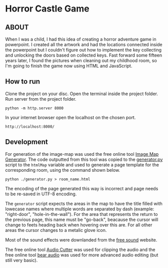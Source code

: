 # Horror Castle Game

## ABOUT
When I was a child, I had this idea of creating a horror adventure game in powerpoint. I created all the artwork and had the locations connected inside the powerpoint but I couldn't figure out how to implement the key collecting and unlocking the doors based on collected keys. Fast forward some fifteen years later, I found the pictures when cleaning out my childhood room, so I'm going to finish the game now using HTML and JavaScript.

## How to run
Clone the project on your disc. Open the terminal inside the project folder. Run server from the project folder.

    python -m http.server 8000

In your internet browser open the localhost on the chosen port.

    http://localhost:8000/

## Development

For generation of the image-map was used the free online tool [Image Map Generator](https://www.image-map.net/). The code outputted from this tool was copied to the [generator.py](./generator.py) script to the `htmlMap` variable and used to generate a page template for the corresponding room, using the command shown below.

    python ./generator.py > room_name.html

The encoding of the page generated this way is incorrect and page needs to be re-saved in UTF-8 encoding.

The `generator` script expects the areas in the map to have the title filled with lowecase names where multiple words are separated by dash (example: "right-door", "hole-in-the-wall"). For the area that represents the return to the previous page, this name must be "go-back", beacause the cursor will change to feets heading back when hovering over this are. For all other areas the cursor changes to a metalic glove icon.

Most of the sound effects were downlanded from the [free sound](https://freesound.org/) website.

The free online tool [Audio Cutter](https://clideo.com/editor/cut-audio) was used for clipping the audio and the free online tool [bear audio](https://www.bearaudiotool.com/) was used for more advanced audio editing (but still very basic).
